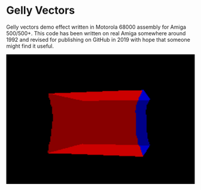 # Gelly Vectors

Gelly vectors demo effect written in Motorola 68000 assembly for Amiga 500/500+. This code has been written 
on real Amiga somewhere around 1992 and revised for publishing on GitHub in 2019 with hope that someone might 
find it useful.

![Screenshot](gelly.png?raw=true "Screenshot")
